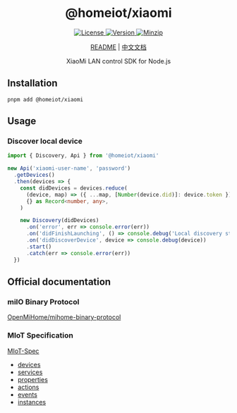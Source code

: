 <h1 align="center">@homeiot/xiaomi</h1>

<p align="center">
  <a href="https://github.com/qq15725/homeiot/blob/master/LICENSE" class="mr-3">
    <img src="https://img.shields.io/npm/l/homeiot.svg" alt="License">
  </a>
  <a href="https://www.npmjs.com/package/@homeiot/xiaomi">
    <img src="https://img.shields.io/npm/v/@homeiot/xiaomi.svg" alt="Version">
  </a>
  <a href="https://cdn.jsdelivr.net/npm/@homeiot/xiaomi/dist/index.js">
    <img src="https://img.shields.io/bundlephobia/minzip/@homeiot/xiaomi" alt="Minzip">
  </a>
</p>

<p align="center"><a href="README.md">README</a> | <a href="README_zh.md">中文文档</a></p>

<p align="center">XiaoMi LAN control SDK for Node.js</p>

## Installation

```shell
pnpm add @homeiot/xiaomi
```

## Usage

### Discover local device

```ts
import { Discovery, Api } from '@homeiot/xiaomi'

new Api('xiaomi-user-name', 'password')
  .getDevices()
  .then(devices => {
    const didDevices = devices.reduce(
      (device, map) => ({ ...map, [Number(device.did)]: device.token }),
      {} as Record<number, any>,
    )

    new Discovery(didDevices)
      .on('error', err => console.error(err))
      .on('didFinishLaunching', () => console.debug('Local discovery started'))
      .on('didDiscoverDevice', device => console.debug(device))
      .start()
      .catch(err => console.error(err))
  })
```

## Official documentation

### miIO Binary Protocol

[OpenMiHome/mihome-binary-protocol](https://github.com/OpenMiHome/mihome-binary-protocol/blob/master/doc/PROTOCOL.md)

### MIoT Specification

[MIoT-Spec](https://iot.mi.com/new/doc/tools-and-resources/design/spec/overall)

- [devices](http://miot-spec.org/miot-spec-v2/spec/devices)
- [services](http://miot-spec.org/miot-spec-v2/spec/services)
- [properties](http://miot-spec.org/miot-spec-v2/spec/properties)
- [actions](http://miot-spec.org/miot-spec-v2/spec/actions)
- [events](http://miot-spec.org/miot-spec-v2/spec/events)
- [instances](http://miot-spec.org/miot-spec-v2/instances?status=all)
